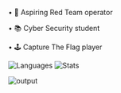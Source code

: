• 🥷 Aspiring Red Team operator

• 📚 Cyber Security student

• 🕹️ Capture The Flag player

![Languages](https://github-readme-stats.vercel.app/api/top-langs/?username=0xSickb0y&theme=vision-friendly-dark&langs_count=3) ![Stats](https://github-readme-stats.vercel.app/api?username=0xSickb0y&theme=vision-friendly-dark&show_icons=true&hide_border=false&count_private=true) 

![output](https://github.com/user-attachments/assets/db2f59ef-07fe-44ad-9ce1-6eb3ce1d06ea)
